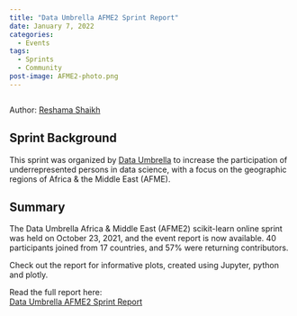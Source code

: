 ```yaml
---
title: "Data Umbrella AFME2 Sprint Report"
date: January 7, 2022
categories:
  - Events
tags:
  - Sprints
  - Community
post-image: AFME2-photo.png
---
```

<img src="/blog/assets/images/posts_images/{{ page.featured-image }}" alt="">


Author: [Reshama Shaikh](https://reshamas.github.io)

## Sprint Background

This sprint was organized by [Data Umbrella](https://www.dataumbrella.org) to increase the participation of underrepresented persons in data science, with a focus on the geographic regions of Africa & the Middle East (AFME).

## Summary

The Data Umbrella Africa & Middle East (AFME2) scikit-learn online sprint was held on October 23, 2021, and the event report is now available.  40 participants joined from 17 countries, and 57% were returning contributors. 

Check out the report for informative plots, created using Jupyter, python and plotly.  

Read the full report here:  
[Data Umbrella AFME2 Sprint Report](https://blog.dataumbrella.org/data-umbrella-afme2-2021-scikit-learn-sprint-report)

